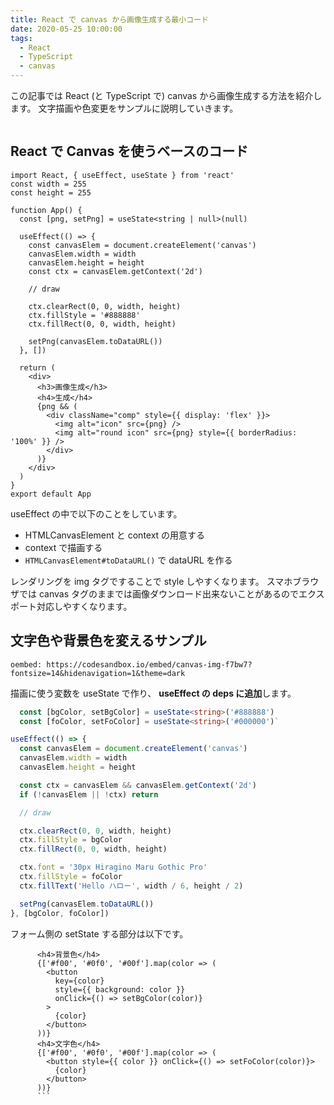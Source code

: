 ```yaml
---
title: React で canvas から画像生成する最小コード
date: 2020-05-25 10:00:00
tags:
  - React
  - TypeScript
  - canvas
---
```


この記事では React (と TypeScript で) canvas から画像生成する方法を紹介します。
文字描画や色変更をサンプルに説明していきます。

```toc

```

## React で Canvas を使うベースのコード

```tsx
import React, { useEffect, useState } from 'react'
const width = 255
const height = 255

function App() {
  const [png, setPng] = useState<string | null>(null)

  useEffect(() => {
    const canvasElem = document.createElement('canvas')
    canvasElem.width = width
    canvasElem.height = height
    const ctx = canvasElem.getContext('2d')

    // draw

    ctx.clearRect(0, 0, width, height)
    ctx.fillStyle = '#888888'
    ctx.fillRect(0, 0, width, height)

    setPng(canvasElem.toDataURL())
  }, [])

  return (
    <div>
      <h3>画像生成</h3>
      <h4>生成</h4>
      {png && (
        <div className="comp" style={{ display: 'flex' }}>
          <img alt="icon" src={png} />
          <img alt="round icon" src={png} style={{ borderRadius: '100%' }} />
        </div>
      )}
    </div>
  )
}
export default App
```

useEffect の中で以下のことをしています。

- HTMLCanvasElement と context の用意する
- context で描画する
- `HTMLCanvasElement#toDataURL()` で dataURL を作る

レンダリングを img タグですることで style しやすくなります。
スマホブラウザでは canvas タグのままでは画像ダウンロード出来ないことがあるのでエクスポート対応しやすくなります。

## 文字色や背景色を変えるサンプル

`oembed: https://codesandbox.io/embed/canvas-img-f7bw7?fontsize=14&hidenavigation=1&theme=dark`

描画に使う変数を useState で作り、 **useEffect の deps に追加**します。

```ts
  const [bgColor, setBgColor] = useState<string>('#888888')
  const [foColor, setFoColor] = useState<string>('#000000')`
```

```ts
useEffect(() => {
  const canvasElem = document.createElement('canvas')
  canvasElem.width = width
  canvasElem.height = height

  const ctx = canvasElem && canvasElem.getContext('2d')
  if (!canvasElem || !ctx) return

  // draw

  ctx.clearRect(0, 0, width, height)
  ctx.fillStyle = bgColor
  ctx.fillRect(0, 0, width, height)

  ctx.font = '30px Hiragino Maru Gothic Pro'
  ctx.fillStyle = foColor
  ctx.fillText('Hello ハロー', width / 6, height / 2)

  setPng(canvasElem.toDataURL())
}, [bgColor, foColor])
```

フォーム側の setState する部分は以下です。

````tsx
      <h4>背景色</h4>
      {['#f00', '#0f0', '#00f'].map(color => (
        <button
          key={color}
          style={{ background: color }}
          onClick={() => setBgColor(color)}
        >
          {color}
        </button>
      ))}
      <h4>文字色</h4>
      {['#f00', '#0f0', '#00f'].map(color => (
        <button style={{ color }} onClick={() => setFoColor(color)}>
          {color}
        </button>
      ))}
      ```
````
